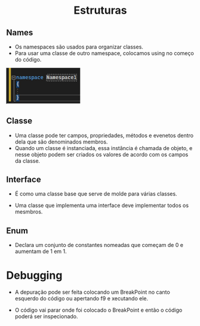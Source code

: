 <div align="center">
<h1>Estruturas</h1>
</div>

<h2>Names</h2>

* Os namespaces são usados para organizar classes.
* Para usar uma classe de outro namespace, colocamos using no começo do código.

<p align="left">
  <img width="200" src="https://github.com/WelbertJr/Bootcamp-DIO---LocalizaLabs-.NET-Developer-2/blob/main/Imagens/namespace.png?raw=true">  
  <br>
</p> 

<h2>Classe</h2>

* Uma classe pode ter campos, propriedades, métodos e evenetos dentro dela que são denominados membros.
* Quando um classe é instanciada, essa instância é chamada de objeto, e nesse objeto podem ser criados os valores de acordo com os campos da classe.

## Interface

* É como uma classe base que serve de molde para várias classes.

* Uma classe que implementa uma interface deve implementar todos os mesmbros.

## Enum

* Declara um conjunto de constantes nomeadas que começam de 0 e aumentam de 1 em 1.

# Debugging

* A depuração pode ser feita colocando um BreakPoint no canto esquerdo do código ou apertando f9 e xecutando ele.

* O código vai parar onde foi colocado o BreakPoint e então o código poderá ser inspecionado.
